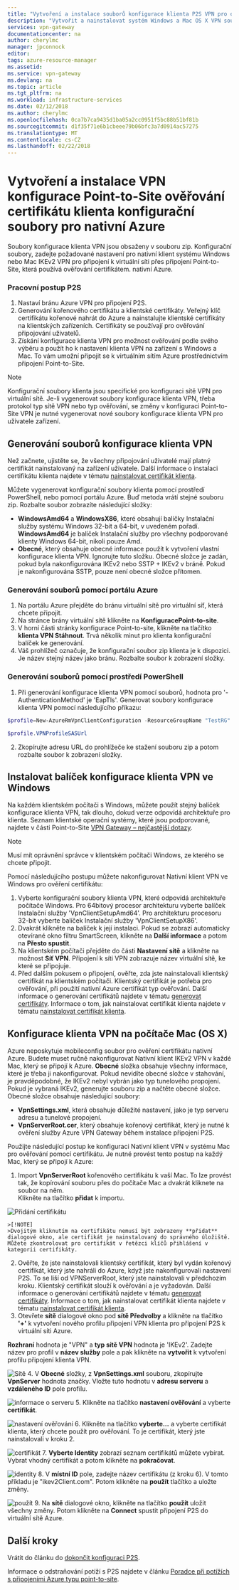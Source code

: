```yaml
---
title: "Vytvoření a instalace souborů konfigurace klienta P2S VPN pro ověření certifikátu Azure: prostředí PowerShell: Azure | Microsoft Docs"
description: "Vytvořit a nainstalovat systém Windows a Mac OS X VPN soubory konfigurace klienta pro P2S ověření certifikátu."
services: vpn-gateway
documentationcenter: na
author: cherylmc
manager: jpconnock
editor: 
tags: azure-resource-manager
ms.assetid: 
ms.service: vpn-gateway
ms.devlang: na
ms.topic: article
ms.tgt_pltfrm: na
ms.workload: infrastructure-services
ms.date: 02/12/2018
ms.author: cherylmc
ms.openlocfilehash: 0ca7b7ca9435d1ba05a2cc0951f5bc88b51bf81b
ms.sourcegitcommit: d1f35f71e6b1cbeee79b06bfc3a7d0914ac57275
ms.translationtype: MT
ms.contentlocale: cs-CZ
ms.lasthandoff: 02/22/2018
---
```

# <a name="create-and-install-vpn-client-configuration-files-for-native-azure-certificate-authentication-point-to-site-configurations"></a>Vytvoření a instalace VPN konfigurace Point-to-Site ověřování certifikátu klienta konfigurační soubory pro nativní Azure

Soubory konfigurace klienta VPN jsou obsaženy v souboru zip. Konfigurační soubory, zadejte požadované nastavení pro nativní klient systému Windows nebo Mac IKEv2 VPN pro připojení k virtuální síti přes připojení Point-to-Site, která používá ověřování certifikátem. nativní Azure.

### <a name="workflow"></a>Pracovní postup P2S

  1. Nastaví bránu Azure VPN pro připojení P2S.
  2. Generování kořenového certifikátu a klientské certifikáty. Veřejný klíč certifikátu kořenové nahrát do Azure a nainstalujte klientské certifikáty na klientských zařízeních. Certifikáty se používají pro ověřování připojování uživatelů.
  3. Získání konfigurace klienta VPN pro možnost ověřování podle svého výběru a použít ho k nastavení klienta VPN na zařízení s Windows a Mac. To vám umožní připojit se k virtuálním sítím Azure prostřednictvím připojení Point-to-Site.

>[!NOTE]
>Konfigurační soubory klienta jsou specifické pro konfiguraci sítě VPN pro virtuální sítě. Je-li vygenerovat soubory konfigurace klienta VPN, třeba protokol typ sítě VPN nebo typ ověřování, se změny v konfiguraci Point-to-Site VPN je nutné vygenerovat nové soubory konfigurace klienta VPN pro uživatele zařízení.
>
>

## <a name="generate"></a>Generování souborů konfigurace klienta VPN

Než začnete, ujistěte se, že všechny připojování uživatelé mají platný certifikát nainstalovaný na zařízení uživatele. Další informace o instalaci certifikátu klienta najdete v tématu [nainstalovat certifikát klienta](point-to-site-how-to-vpn-client-install-azure-cert.md).

Můžete vygenerovat konfigurační soubory klienta pomocí prostředí PowerShell, nebo pomocí portálu Azure. Buď metoda vrátí stejné souboru zip. Rozbalte soubor zobrazíte následující složky:

  * **WindowsAmd64** a **WindowsX86**, které obsahují balíčky Instalační služby systému Windows 32-bit a 64-bit, v uvedeném pořadí. **WindowsAmd64** je balíček Instalační služby pro všechny podporované klienty Windows 64-bit, nikoli pouze Amd.
  * **Obecné**, který obsahuje obecné informace použít k vytvoření vlastní konfigurace klienta VPN. Ignorujte tuto složku. Obecné složce je zadán, pokud byla nakonfigurována IKEv2 nebo SSTP + IKEv2 v bráně. Pokud je nakonfigurována SSTP, pouze není obecné složce přítomen.

### <a name="zipportal"></a>Generování souborů pomocí portálu Azure

1. Na portálu Azure přejděte do bránu virtuální sítě pro virtuální síť, která chcete připojit.
2. Na stránce brány virtuální sítě klikněte na **KonfiguracePoint-to-site**.
3. V horní části stránky konfigurace Point-to-site, klikněte na tlačítko **klienta VPN Stáhnout**. Trvá několik minut pro klienta konfigurační balíček ke generování.
4. Váš prohlížeč označuje, že konfigurační soubor zip klienta je k dispozici. Je název stejný název jako bránu. Rozbalte soubor k zobrazení složky.

### <a name="zipps"></a>Generování souborů pomocí prostředí PowerShell

1. Při generování konfigurace klienta VPN pomocí souborů, hodnota pro '-AuthenticationMethod' je 'EapTls'. Generovat soubory konfigurace klienta VPN pomocí následujícího příkazu:

  ```powershell
  $profile=New-AzureRmVpnClientConfiguration -ResourceGroupName "TestRG" -Name "VNet1GW" -AuthenticationMethod "EapTls"

  $profile.VPNProfileSASUrl
  ```
2. Zkopírujte adresu URL do prohlížeče ke stažení souboru zip a potom rozbalte soubor k zobrazení složky.

## <a name="installwin"></a>Instalovat balíček konfigurace klienta VPN ve Windows

Na každém klientském počítači s Windows, můžete použít stejný balíček konfigurace klienta VPN, tak dlouho, dokud verze odpovídá architektuře pro klienta. Seznam klientské operační systémy, které jsou podporované, najdete v části Point-to-Site [VPN Gateway – nejčastější dotazy](vpn-gateway-vpn-faq.md#P2S).

>[!NOTE]
>Musí mít oprávnění správce v klientském počítači Windows, ze kterého se chcete připojit.
>
>

Pomocí následujícího postupu můžete nakonfigurovat Nativní klient VPN ve Windows pro ověření certifikátu:

1. Vyberte konfigurační soubory klienta VPN, které odpovídá architektuře počítače Windows. Pro 64bitový procesor architekturu vyberte balíček Instalační služby 'VpnClientSetupAmd64'. Pro architekturu procesoru 32-bit vyberte balíček Instalační služby 'VpnClientSetupX86'. 
2. Dvakrát klikněte na balíček k její instalaci. Pokud se zobrazí automaticky otevírané okno filtru SmartScreen, klikněte na **Další informace** a potom na **Přesto spustit**.
3. Na klientském počítači přejděte do části **Nastavení sítě** a klikněte na možnost **Síť VPN**. Připojení k síti VPN zobrazuje název virtuální sítě, ke které se připojuje. 
4. Před dalším pokusem o připojení, ověřte, zda jste nainstalovali klientský certifikát na klientském počítači. Klientský certifikát je potřeba pro ověřování, při použití nativní Azure certifikát typ ověřování. Další informace o generování certifikátů najdete v tématu [generovat certifikáty](vpn-gateway-howto-point-to-site-resource-manager-portal.md#generatecert). Informace o tom, jak nainstalovat certifikát klienta najdete v tématu [nainstalovat certifikát klienta](point-to-site-how-to-vpn-client-install-azure-cert.md).

## <a name="installmac"></a>Konfigurace klienta VPN na počítače Mac (OS X)

Azure neposkytuje mobileconfig soubor pro ověření certifikátu nativní Azure. Budete muset ručně nakonfigurovat Nativní klient IKEv2 VPN v každé Mac, který se připojí k Azure. **Obecné** složka obsahuje všechny informace, které je třeba ji nakonfigurovat. Pokud nevidíte obecné složce v stahování, je pravděpodobné, že IKEv2 nebyl vybrán jako typ tunelového propojení. Pokud je vybraná IKEv2, generujte souboru zip a načtěte obecné složce. Obecné složce obsahuje následující soubory:

* **VpnSettings.xml**, která obsahuje důležité nastavení, jako je typ serveru adresu a tunelové propojení. 
* **VpnServerRoot.cer**, který obsahuje kořenový certifikát, který je nutné k ověření služby Azure VPN Gateway během instalace připojení P2S.

Použijte následující postup ke konfiguraci Nativní klient VPN v systému Mac pro ověřování pomocí certifikátu. Je nutné provést tento postup na každý Mac, který se připojí k Azure:

1. Import **VpnServerRoot** kořenového certifikátu k vaší Mac. To lze provést tak, že kopírování souboru přes do počítače Mac a dvakrát kliknete na soubor na něm.  
Klikněte na tlačítko **přidat** k importu.

  ![Přidání certifikátu](./media/point-to-site-vpn-client-configuration-azure-cert/addcert.png)
  
    >[!NOTE]
    >Dvojitým kliknutím na certifikátu nemusí být zobrazeny **přidat** dialogové okno, ale certifikát je nainstalovaný do správného úložiště. Můžete zkontrolovat pro certifikát v řetězci klíčů přihlášení v kategorii certifikáty.
  
2. Ověřte, že jste nainstalovali klientský certifikát, který byl vydán kořenový certifikát, který jste nahráli do Azure, když jste nakonfigurovali nastavení P2S. To se liší od VPNServerRoot, který jste nainstalovali v předchozím kroku. Klientský certifikát slouží k ověřování a je vyžadován. Další informace o generování certifikátů najdete v tématu [generovat certifikáty](vpn-gateway-howto-point-to-site-resource-manager-portal.md#generatecert). Informace o tom, jak nainstalovat certifikát klienta najdete v tématu [nainstalovat certifikát klienta](point-to-site-how-to-vpn-client-install-azure-cert.md).
3. Otevřete **sítě** dialogové okno pod **sítě Předvolby** a klikněte na tlačítko **'+'** k vytvoření nového profilu připojení VPN klienta pro připojení P2S k virtuální síti Azure.

  **Rozhraní** hodnota je "VPN" a **typ sítě VPN** hodnota je 'IKEv2'. Zadejte název pro profil v **název služby** pole a pak klikněte na **vytvořit** k vytvoření profilu připojení klienta VPN.

  ![Sítě](./media/point-to-site-vpn-client-configuration-azure-cert/network.png)
4. V **Obecné** složky, z **VpnSettings.xml** souboru, zkopírujte **VpnServer** hodnota značky. Vložte tuto hodnotu v **adresu serveru** a **vzdáleného ID** pole profilu.

  ![informace o serveru](./media/point-to-site-vpn-client-configuration-azure-cert/server.png)
5. Klikněte na tlačítko **nastavení ověřování** a vyberte **certifikát**. 

  ![nastavení ověřování](./media/point-to-site-vpn-client-configuration-azure-cert/authsettings.png)
6. Klikněte na tlačítko **vyberte...** a vyberte certifikát klienta, který chcete použít pro ověřování. To je certifikát, který jste nainstalovali v kroku 2.

  ![certifikát](./media/point-to-site-vpn-client-configuration-azure-cert/certificate.png)
7. **Vyberte Identity** zobrazí seznam certifikátů můžete vybírat. Vybrat vhodný certifikát a potom klikněte na **pokračovat**.

  ![identity](./media/point-to-site-vpn-client-configuration-azure-cert/identity.png)
8. V **místní ID** pole, zadejte název certifikátu (z kroku 6). V tomto příkladu je "ikev2Client.com". Potom klikněte na **použít** tlačítko a uložte změny.

  ![použít](./media/point-to-site-vpn-client-configuration-azure-cert/applyconnect.png)
9. Na **sítě** dialogové okno, klikněte na tlačítko **použít** uložit všechny změny. Potom klikněte na **Connect** spustit připojení P2S do virtuální sítě Azure.

## <a name="next-steps"></a>Další kroky

Vrátit do článku do [dokončit konfiguraci P2S](vpn-gateway-howto-point-to-site-rm-ps.md).

Informace o odstraňování potíží s P2S najdete v článku [Poradce při potížích s připojeními Azure typu point-to-site](vpn-gateway-troubleshoot-vpn-point-to-site-connection-problems.md).
